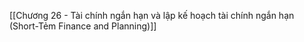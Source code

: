 [[Chương 26 - Tài chính ngắn hạn và lập kế hoạch tài chính ngắn hạn (Short-Tẻm Finance and Planning)]]

